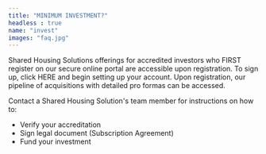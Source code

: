```yaml
---
title: "MINIMUM INVESTMENT?"
headless : true
name: "invest"
images: "faq.jpg"
---
```

Shared Housing Solutions offerings for accredited investors who FIRST register on our secure online portal are accessible upon registration. To sign up, click HERE and begin setting up your account. Upon registration, our pipeline of acquisitions with detailed pro formas can be accessed.

Contact a Shared Housing Solution's team member for instructions on how to:

* Verify your accreditation
* Sign legal document (Subscription Agreement)
* Fund your investment
